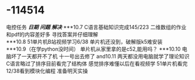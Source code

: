 # -114514
电控任务
***日期***                            ***问题***                            ***解决***
***10.7 C语言基础知识完成145/223      二维数组的作业和pdf的内容差好多       寻找答案并仔细理解    
***10.8 51单片机B站视频学习6/38       单片机还没到，破解版k5难安装           
***10.9（在学python没时间）            单片机从家里拿的是c52,能用吗？
***10.10                              电脑坏了一天都开不了机               十一号出去修了
and10.11 两天都没用电脑就学了理论知识    C语言略过了排序目前看完了结构体        感觉排序难懂以后在看视频学
                                      51单片机看完12/38看到模块化编程       准备明天实操
